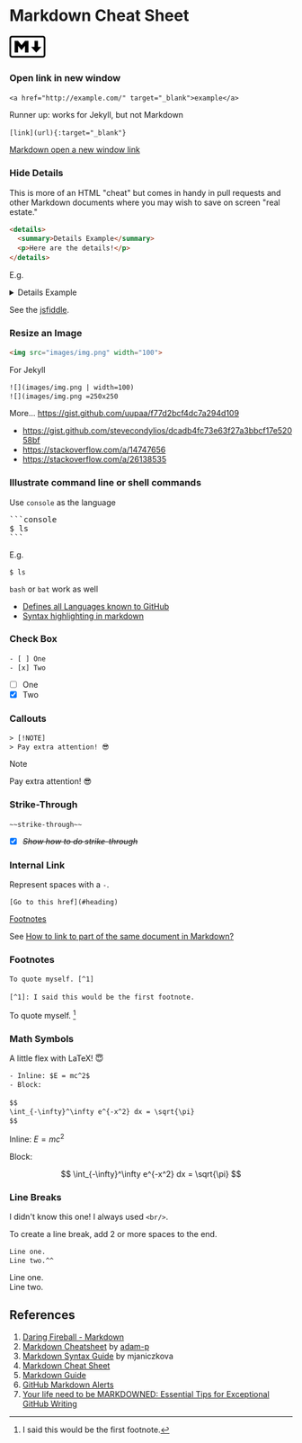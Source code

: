 # Markdown Cheat Sheet

![logo](images/64px-Markdown-mark.svg.png)

### Open link in new window
`<a href="http://example.com/" target="_blank">example</a>`

Runner up: works for Jekyll, but not Markdown

`[link](url){:target="_blank"}`

[Markdown open a new window link](http://stackoverflow.com/a/5803384/6146580)

### Hide Details

This is more of an HTML "cheat" but comes in handy in pull requests and other Markdown documents where you may wish to save on screen "real estate."

```html
<details>
  <summary>Details Example</summary>
  <p>Here are the details!</p>
</details>
```

E.g.

<details>
  <summary>Details Example</summary>
  
```html
<details>
  <summary>Details Example</summary>
  <p>Here are the details!</p>
</details>
```
</details>

See the [jsfiddle](https://jsfiddle.net/gkhays/3gaev1k8/).

### Resize an Image
```html
<img src="images/img.png" width="100">
```
For Jekyll
```
![](images/img.png | width=100)
![](images/img.png =250x250
```
More... https://gist.github.com/uupaa/f77d2bcf4dc7a294d109  
- https://gist.github.com/stevecondylios/dcadb4fc73e63f27a3bbcf17e52058bf  
- https://stackoverflow.com/a/14747656  
- https://stackoverflow.com/a/26138535

### Illustrate command line or shell commands
Use `console` as the language
<pre>
```console
$ ls
```
</pre>
E.g.
```console
$ ls
```
`bash` or `bat` work as well

* [Defines all Languages known to GitHub](https://github.com/github/linguist/blob/master/lib/linguist/languages.yml)
* [Syntax highlighting in markdown](https://support.codebasehq.com/articles/tips-tricks/syntax-highlighting-in-markdown)

### Check Box

```
- [ ] One
- [x] Two
```

- [ ] One
- [x] Two

### Callouts

```
> [!NOTE]
> Pay extra attention! 😎
```

> [!NOTE]
> Pay extra attention! 😎

### Strike-Through

```
~~strike-through~~
```

- [x] ~~*Show how to do strike-through*~~

### Internal Link
Represent spaces with a `-`.
```
[Go to this href](#heading)
```

[Footnotes](#footnotes)

See [How to link to part of the same document in Markdown?](https://stackoverflow.com/a/16426829/6146580)

### Footnotes

```
To quote myself. [^1]

[^1]: I said this would be the first footnote.
```

To quote myself. [^1]

[^1]: I said this would be the first footnote.

### Math Symbols

A little flex with LaTeX! 😇

```
- Inline: $E = mc^2$
- Block:

$$
\int_{-\infty}^\infty e^{-x^2} dx = \sqrt{\pi}
$$
```

Inline: $E = mc^2$

Block:

$$
\int_{-\infty}^\infty e^{-x^2} dx = \sqrt{\pi}
$$

### Line Breaks

I didn't know this one! I always used `<br/>`.

To create a line break, add 2 or more spaces to the end.

```
Line one.  
Line two.^^
```

Line one.  
Line two.

## References

1. [Daring Fireball - Markdown](https://daringfireball.net/projects/markdown/)
1. [Markdown Cheatsheet](https://github.com/adam-p/markdown-here/wiki/Markdown-Cheatsheet) by [adam-p](https://github.com/adam-p)
1. [Markdown Syntax Guide](https://sourceforge.net/p/checkbox/wiki/markdown_syntax/) by mjaniczkova
1. [Markdown Cheat Sheet](https://www.markdownguide.org/cheat-sheet/)
1. [Markdown Guide](https://www.markdownguide.org/basic-syntax)
1. [GitHub Markdown Alerts](https://github.com/orgs/community/discussions/16925)
1. [Your life need to be MARKDOWNED: Essential Tips for Exceptional GitHub Writing](https://medium.com/@1chooo/vyour-life-need-to-be-markdowned-essential-tips-for-exceptional-github-writing-08c23ddc3464)
